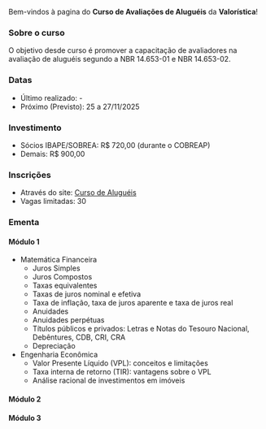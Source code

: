 Bem-vindos à pagina do **Curso de Avaliações de Aluguéis** 
da **Valorística**!

### Sobre o curso

O objetivo desde curso é promover a capacitação de avaliadores na avaliação
de aluguéis segundo a NBR 14.653-01 e NBR 14.653-02.

### Datas

- Último realizado: -
- Próximo (Previsto): 25 a 27/11/2025

### Investimento

- Sócios IBAPE/SOBREA: R$ 720,00 (durante o COBREAP)
- Demais: R$ 900,00

### Inscrições

- Através do site: [Curso de Aluguéis](http://www.valoristica.com.br/inscricoes/cursos/Alugueis)
- Vagas limitadas: 30

### Ementa

#### Módulo 1

- Matemática Financeira
	- Juros Simples
	- Juros Compostos
	- Taxas equivalentes
	- Taxas de juros nominal e efetiva
	- Taxa de inflação, taxa de juros aparente e taxa de juros real
	- Anuidades
	- Anuidades perpétuas
	- Títulos públicos e privados: Letras e Notas do Tesouro Nacional, Debêntures,
	CDB, CRI, CRA
	- Depreciação
- Engenharia Econômica
	- Valor Presente Líquido (VPL): conceitos e limitações
	- Taxa interna de retorno (TIR): vantagens sobre o VPL
	- Análise racional de investimentos em imóveis

#### Módulo 2



#### Módulo 3

